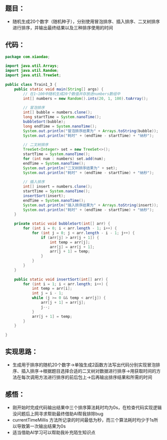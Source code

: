 ## 题目：

- 随机生成20个数字（随机种子），分别使用冒泡排序、插入排序、二叉树排序进行排序，并输出最终结果以及三种排序使用的时间

## 代码：

```JAVA
package com.xiaodao;  
  
import java.util.Arrays;  
import java.util.Random;  
import java.util.TreeSet;  
  
public class Train1_3 {  
    public static void main(String[] args) {  
        // 在1~100中随机生成20个数值并存放进numbers数组中  
        int[] numbers = new Random().ints(20, 1, 100).toArray();  
  
        // 冒泡排序  
        int[] bubble = numbers.clone();  
        long startTime = System.nanoTime();  
        bubbleSort(bubble);  
        long endTime = System.nanoTime();  
        System.out.println("冒泡排序结果为" + Arrays.toString(bubble));  
        System.out.println("耗时" + (endTime - startTime) + "纳秒");  
  
        // 二叉树排序  
        TreeSet<Integer> set = new TreeSet<>();  
        startTime = System.nanoTime();  
        for (int num : numbers) set.add(num);  
        endTime = System.nanoTime();  
        System.out.println("二叉树排序结果为" + set);  
        System.out.println("耗时" + (endTime - startTime) + "纳秒");  
  
        // 插入排序  
        int[] insert = numbers.clone();  
        startTime = System.nanoTime();  
        insertSort(insert);  
        endTime = System.nanoTime();  
        System.out.println("插入排序结果为" + Arrays.toString(insert));  
        System.out.println("耗时" + (endTime - startTime) + "纳秒");  
    }  
  
    private static void bubbleSort(int[] arr) {  
        for (int i = 0; i < arr.length - 1; i++) {  
            for (int j = 0; j < arr.length - i - 1; j++) {  
                if (arr[j] > arr[j + 1]) {  
                    int temp = arr[j];  
                    arr[j] = arr[j + 1];  
                    arr[j + 1] = temp;  
                }  
            }  
        }  
    }  
  
    public static void insertSort(int[] arr) {  
        for (int i = 1; i < arr.length; i++) {  
            int temp = arr[i];  
            int j = i - 1;  
            while (j >= 0 && temp < arr[j]) {  
                arr[j + 1] = arr[j];  
                j--;  
            }  
            arr[j + 1] = temp;  
        }  
    }  
  
}
```

## 实现思路：

- 生成用于排序的随机20个数字->单独生成2函数方法写出代码分别实现冒泡排序、插入排序->根据题目选择合适的二叉树对数据进行排序->用获取时间的方法在每次调用方法进行排序的前后包上->后再输出排序结果和所需的时间

## 感悟：

- 刚开始时完成代码输出结果中三个排序算法耗时均为0s，在检查代码实现逻辑没问题后上网寻求帮助最终借助AI帮我排除bug
- currentTimeMillis 方法所记录的时间最低为秒，而三个算法耗时均少于1s所以导致第一次输出结果为0s
- 适当借助AI学习可以帮助我补充陌生知识点